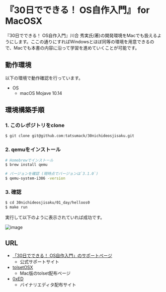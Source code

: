 # 『30日でできる！ OS自作入門』 for MacOSX

『30日でできる！ OS自作入門』川合 秀実氏(著)の開発環境をMacでも扱えるようにします。ここの通りにすればWindowsとほぼ同等の環境を用意できるので、Macでも本書の内容に沿って学習を進めていくことが可能です。

## 動作環境

以下の環境で動作確認を行っています。

- OS
	- macOS Mojave 10.14

## 環境構築手順

### 1. このレポジトリをclone

```bash
$ git clone git@github.com:tatsumack/30nichideosjisaku.git
```

### 2. qemuをインストール

```bash
# Homebrewでインストール
$ brew install qemu

# バージョンを確認 (現時点でバージョンは`3.1.0`)
$ qemu-system-i386 -version
```

### 3. 確認

```bash
$ cd 30nichideosjisaku/01_day/helloos0
$ make run
```

実行して以下のように表示されていれば成功です。

![image](https://github.com/sandai/30nichideosjisaku/raw/master/bin/img/qemu.png)

## URL

- [「30日でできる！ OS自作入門」のサポートページ](http://hrb.osask.jp/)
	- 公式サポートサイト
- [tolsetOSX](http://shrimp.marokun.net/osakkie/wiki/tolsetOSX/)
	- Mac版のtolset配布ページ
- [0xED](http://www.suavetech.com/0xed/0xed.html)
	- バイナリエディタ配布サイト
	
